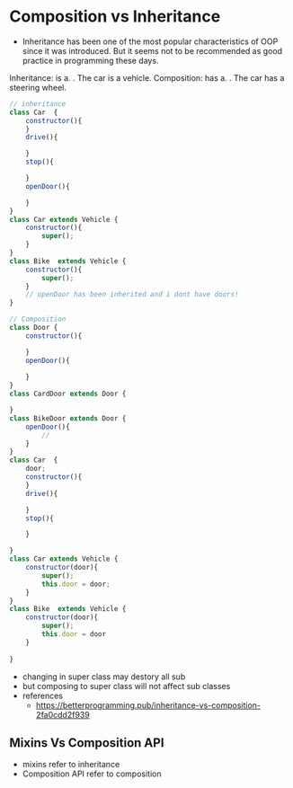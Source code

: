 # Composition vs Inheritance

- Inheritance has been one of the most popular characteristics of OOP since it was introduced. But it seems not to be recommended as good practice in programming these days.

Inheritance: is a. . The car is a vehicle.
Composition: has a. . The car has a steering wheel.

```js
// inheritance 
class Car  {
    constructor(){
    }
    drive(){

    }
    stop(){

    }
    openDoor(){

    }
}
class Car extends Vehicle {
    constructor(){
        super();
    }
}
class Bike  extends Vehicle {
    constructor(){
        super();
    }
    // openDoor has been inherited and i dont have doors! 
}

// Composition 
class Door {
    constructor(){

    }
    openDoor(){
        
    }
}
class CardDoor extends Door {

}
class BikeDoor extends Door {
    openDoor(){
        // 
    }
}
class Car  {
    door;
    constructor(){
    }
    drive(){

    }
    stop(){

    }

}
class Car extends Vehicle {
    constructor(door){
        super();
        this.door = door;
    }
}
class Bike  extends Vehicle {
    constructor(door){
        super();
        this.door = door
    }
    
}
```

- changing in super class may destory all sub
- but composing to super class will not affect sub classes
- references
  - <https://betterprogramming.pub/inheritance-vs-composition-2fa0cdd2f939>

## Mixins Vs Composition API

- mixins refer to inheritance
- Composition API refer to  composition
